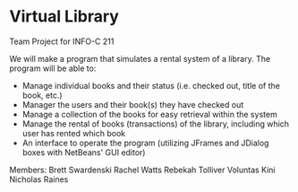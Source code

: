 # Virtual Library
Team Project for INFO-C 211

We will make a program that simulates a rental system of a library. The program will be able to:
- Manage individual books and their status (i.e. checked out, title of the book, etc.)
- Manager the users and their book(s) they have checked out
- Manage a collection of the books for easy retrieval within the system
- Manage the rental of books (transactions) of the library, including which user has rented which book
- An interface to operate the program (utilizing JFrames and JDialog boxes with NetBeans' GUI editor)

Members: 
Brett Swardenski 
Rachel Watts
Rebekah Tolliver
Voluntas Kini
Nicholas Raines
